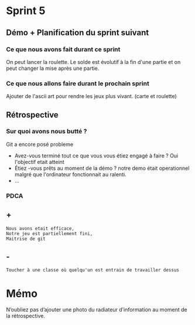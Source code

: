 # Sprint 5

## Démo + Planification du sprint suivant

### Ce que nous avons fait durant ce sprint
On peut lancer la roulette.
Le solde est évolutif à la fin d'une partie et on peut changer la mise après une partie.

### Ce que nous allons faire durant le prochain sprint
Ajouter de l'ascii art pour rendre les jeux plus vivant. (carte et roulette)

## Rétrospective

### Sur quoi avons nous butté ?
Git a encore posé probleme
* Avez-vous terminé tout ce que vous vous étiez engagé à faire ?
Oui l'objectif etait atteint
* Étiez -vous prêts au moment de la démo ?
notre demo était operationnel malgré que l'ordinateur fonctionnait au ralenti.
* ...

### PDCA
## +
    Nous avons etait efficace,
    Notre jeu est partiellement fini,
    Maitrise de git
## - 
    Toucher à une classe où quelqu'un est entrain de travailler dessus

# Mémo
N’oubliez pas d’ajouter une photo du radiateur d’information au moment de la rétrospective.
